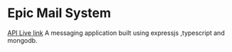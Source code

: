 # Epic Mail System

[API Live link](https://epic-mail-system.herokuapp.com/api-docs/)
A messaging application built using expressjs ,typescript and mongodb.

